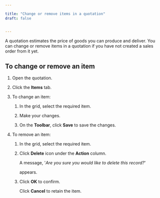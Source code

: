 ```yaml
---

title: "Change or remove items in a quotation"
draft: false


---
```


A quotation estimates the price of goods you can produce and deliver. You can change or remove items in a quotation if you have not created a sales order from it yet.

## To change or remove an item

1.  Open the quotation.

2.  Click the **Items** tab.

3.  To change an item:

    1.  In the grid, select the required item.

    2.  Make your changes.
    
    3.  On the **Toolbar**, click **Save** to save the changes.

4.  To remove an item:

    1.  In the grid, select the required item.

    2.  Click **Delete** icon under the **Action** column.

        A message, '*Are you sure you would like to delete this record?*'
        
        appears.

    2.  Click **OK** to confirm.

        Click **Cancel** to retain the item.